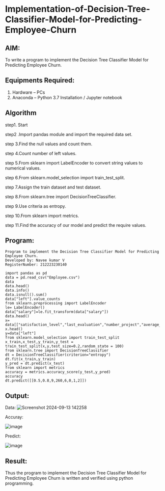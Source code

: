 # Implementation-of-Decision-Tree-Classifier-Model-for-Predicting-Employee-Churn

## AIM:
To write a program to implement the Decision Tree Classifier Model for Predicting Employee Churn.

## Equipments Required:
1. Hardware – PCs
2. Anaconda – Python 3.7 Installation / Jupyter notebook

## Algorithm

step1. Start

step2 .Import pandas module and import the required data set.

step 3.Find the null values and count them.

step 4.Count number of left values.

step 5.From sklearn import LabelEncoder to convert string values to numerical values.

step 6.From sklearn.model_selection import train_test_split.

step 7.Assign the train dataset and test dataset.

step 8.From sklearn.tree import DecisionTreeClassifier.

step 9.Use criteria as entropy.

step 10.From sklearn import metrics.

step 11.Find the accuracy of our model and predict the require values.

## Program:
```
Program to implement the Decision Tree Classifier Model for Predicting Employee Churn.
Developed by: Navee kumar V
RegisterNumber: 212223230140

import pandas as pd
data = pd.read_csv("Employee.csv")
data
data.head()
data.info()
data.isnull().sum()
data["left"].value_counts
from sklearn.preprocessing import LabelEncoder
le= LabelEncoder()
data["salary"]=le.fit_transform(data["salary"])
data.head()
x= data[["satisfaction_level","last_evaluation","number_project","average_montly_hours","time_spend_company","Work_accident","promotion_last_5years","salary"]]
x.head()
y=data["left"]
from sklearn.model_selection import train_test_split
x_train,x_test,y_train,y_test = train_test_split(x,y,test_size=0.2,random_state = 100)
from sklearn.tree import DecisionTreeClassifier
dt = DecisionTreeClassifier(criterion="entropy")
dt.fit(x_train,y_train)
y_pred = dt.predict(x_test)
from sklearn import metrics
accuracy = metrics.accuracy_score(y_test,y_pred)
accuracy
dt.predict([[0.5,0.8,9,260,6,0,1,2]])

```
## Output:
Data:
![Screenshot 2024-09-13 142258](https://github.com/user-attachments/assets/23e43e13-5487-4d23-8500-bc16448a493a)

 Accuray:
 
 ![image](https://github.com/user-attachments/assets/6bfaae2a-fe34-4383-9682-4b339365c15f)

Predict:

![image](https://github.com/user-attachments/assets/8d42ee5f-f62f-4c32-96c8-03a3148aeda8)

## Result:
Thus the program to implement the  Decision Tree Classifier Model for Predicting Employee Churn is written and verified using python programming.
